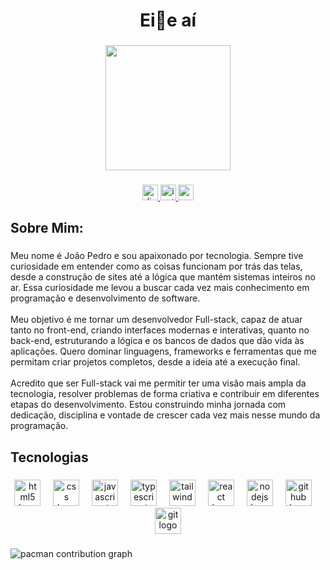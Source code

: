 <h1 align="center">Ei👋e aí</h1>

###

<div align="center">
  <img height="200" src="https://i.pinimg.com/originals/21/11/61/21116158daaeb1459b4ec0758505e1ad.gif"  />
</div>

###

<div align="center">
  <a href="https://discordapp.com/users/1395390262175465544" target="_blank">
    <img src="https://img.shields.io/static/v1?message=Discord&logo=discord&label=&color=7289DA&logoColor=white&labelColor=&style=for-the-badge" height="25" alt="discord logo"  />
  </a>
  <a href="https://www.instagram.com/myjoao__/" target="_blank">
    <img src="https://img.shields.io/static/v1?message=Instagram&logo=instagram&label=&color=E4405F&logoColor=white&labelColor=&style=for-the-badge" height="25" alt="instagram logo"  />
  </a>
  <a href="mailto:joaopedro293132@gmail.com" target="_blank">
    <img src="https://img.shields.io/static/v1?message=Gmail&logo=gmail&label=&color=D14836&logoColor=white&labelColor=&style=for-the-badge" height="25" alt="gmail logo"  />
  </a>
</div>

###

<h2 align="left">Sobre Mim:</h2>

###

<p align="left">Meu nome é João Pedro e sou apaixonado por tecnologia. Sempre tive curiosidade em entender como as coisas funcionam por trás das telas, desde a construção de sites até a lógica que mantém sistemas inteiros no ar. Essa curiosidade me levou a buscar cada vez mais conhecimento em programação e desenvolvimento de software.<br><br>Meu objetivo é me tornar um desenvolvedor Full-stack, capaz de atuar tanto no front-end, criando interfaces modernas e interativas, quanto no back-end, estruturando a lógica e os bancos de dados que dão vida às aplicações. Quero dominar linguagens, frameworks e ferramentas que me permitam criar projetos completos, desde a ideia até a execução final.<br><br>Acredito que ser Full-stack vai me permitir ter uma visão mais ampla da tecnologia, resolver problemas de forma criativa e contribuir em diferentes etapas do desenvolvimento. Estou construindo minha jornada com dedicação, disciplina e vontade de crescer cada vez mais nesse mundo da programação.</p>

###

<h2 align="left">Tecnologias</h2>

###

<div align="center">
  <img src="https://skillicons.dev/icons?i=html" height="42" alt="html5 logo"  />
  <img width="12" />
  <img src="https://skillicons.dev/icons?i=css" height="42" alt="css logo"  />
  <img width="12" />
  <img src="https://skillicons.dev/icons?i=js" height="42" alt="javascript logo"  />
  <img width="12" />
  <img src="https://skillicons.dev/icons?i=ts" height="42" alt="typescript logo"  />
  <img width="12" />
  <img src="https://skillicons.dev/icons?i=tailwind" height="42" alt="tailwindcss logo"  />
  <img width="12" />
  <img src="https://skillicons.dev/icons?i=react" height="42" alt="react logo"  />
  <img width="12" />
  <img src="https://skillicons.dev/icons?i=nodejs" height="42" alt="nodejs logo"  />
  <img width="12" />
  <img src="https://skillicons.dev/icons?i=github" height="42" alt="github logo"  />
  <img width="12" />
  <img src="https://skillicons.dev/icons?i=git" height="42" alt="git logo"  />
</div>

###

<picture>
  <source media="(prefers-color-scheme: dark)" srcset="https://raw.githubusercontent.com/joaodev274/joaodev274/output/pacman-contribution-graph-dark.svg">
  <source media="(prefers-color-scheme: light)" srcset="https://raw.githubusercontent.com/joaodev274/joaodev274/output/pacman-contribution-graph.svg">
  <img alt="pacman contribution graph" src="https://raw.githubusercontent.com/joaodev274/joaodev274/output/pacman-contribution-graph.svg">
</picture>

###

